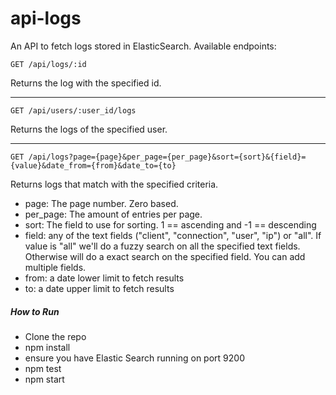 # api-logs

An API to fetch logs stored in ElasticSearch. Available endpoints:

```GET /api/logs/:id```

Returns the log with the specified id.

---

```GET /api/users/:user_id/logs```

Returns the logs of the specified user.

---

```GET /api/logs?page={page}&per_page={per_page}&sort={sort}&{field}={value}&date_from={from}&date_to={to}```

Returns logs that match with the specified criteria.

* page: The page number. Zero based.
* per_page: The amount of entries per page. 
* sort: The field to use for sorting. 1 == ascending and -1 == descending
* field: any of the text fields ("client", "connection", "user", "ip") or "all". If value is "all" we'll do a fuzzy search on all the specified text fields. Otherwise will do a exact search on the specified field. You can add multiple fields.
* from: a date lower limit to fetch results
* to: a date upper limit to fetch results

##### How to Run

* Clone the repo
* npm install
* ensure you have Elastic Search running on port 9200
* npm test
* npm start
